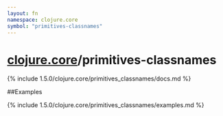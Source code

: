 ```yaml
---
layout: fn
namespace: clojure.core
symbol: "primitives-classnames"
---
```


# [clojure.core](../)/primitives-classnames

{% include 1.5.0/clojure.core/primitives_classnames/docs.md %}

##Examples

{% include 1.5.0/clojure.core/primitives_classnames/examples.md %}

